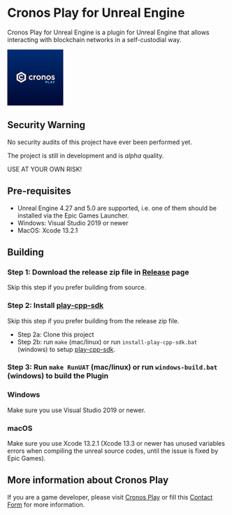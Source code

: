 # Cronos Play for Unreal Engine
Cronos Play for Unreal Engine is a plugin for Unreal Engine that allows interacting with
blockchain networks in a self-custodial way.

![Icon128.png](./Resources/Icon128.png)

## Security Warning

No security audits of this project have ever been performed yet.

The project is still in development and is *alpha* quality.

USE AT YOUR OWN RISK!

## Pre-requisites
- Unreal Engine 4.27 and 5.0 are supported, i.e. one of them should be installed via the Epic
  Games Launcher.
- Windows: Visual Studio 2019 or newer
- MacOS: Xcode 13.2.1

## Building

### Step 1: Download the release zip file in [Release](https://github.com/cronos-labs/play-unreal-plugin/releases) page
Skip this step if you prefer building from source.

### Step 2:  Install [play-cpp-sdk](https://github.com/cronos-labs/play-cpp-sdk)
Skip this step if you prefer building from the release zip file.

- Step 2a: Clone this project
- Step 2b: run `make` (mac/linux) or run `install-play-cpp-sdk.bat` (windows) to setup [play-cpp-sdk](https://github.com/cronos-labs/play-cpp-sdk).

### Step 3: Run `make RunUAT` (mac/linux) or run `windows-build.bat` (windows) to build the Plugin

### Windows
Make sure you use Visual Studio 2019 or newer.

###  macOS
Make sure you use Xcode 13.2.1 (Xcode 13.3 or newer has unused variables errors when compiling
the unreal source codes, until the issue is fixed by Epic Games).

## More information about Cronos Play
If you are a game developer, please visit [Cronos Play](https://cronos.org/play) or fill this
[Contact Form](https://airtable.com/shrCt6wWy87WrEXr8) for more information.

